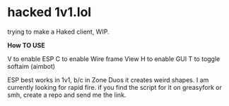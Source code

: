 # hacked 1v1.lol
trying to make a Haked client, WIP.

**How TO USE**

V to enable ESP
C to enable Wire frame View
H to enable GUI
T to toggle softaim (aimbot)


ESP best works in 1v1, b/c in Zone Duos it creates weird shapes. I am currently looking for rapid fire.
if you find the script for it on greasyfork or smh, create a repo and send me the link.

